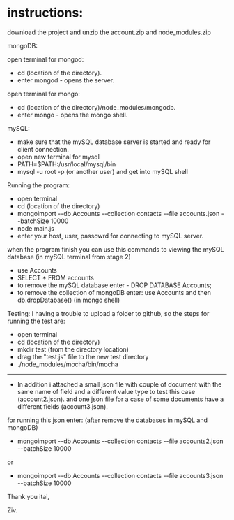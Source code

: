 # instructions:
download the project and unzip the account.zip and node_modules.zip

mongoDB:

 open terminal for mongod:
- cd (location of the directory).
- enter mongod - opens the server.
 
 open terminal for mongo:
- cd (location of the directory)/node_modules/mongodb. 
- enter mongo - opens the mongo shell.

mySQL:

- make sure that the mySQL database server is started and ready for client connection.
- open new terminal for mysql
- PATH=$PATH:/usr/local/mysql/bin
- mysql -u root -p (or another user) and get into mySQL shell

Running the program:

- open terminal 
- cd (location of the directory) 
- mongoimport --db Accounts --collection contacts --file accounts.json --batchSize 10000
- node main.js
- enter your host, user, passowrd for connecting to mySQL server.


when the program finish you can use this commands to viewing the mySQL database (in mySQL terminal from stage 2)
- use Accounts
- SELECT * FROM accounts
- to remove the mySQL database enter - DROP DATABASE Accounts;
- to remove the collection of mongoDB enter: use Accounts and then db.dropDatabase() (in mongo shell)

Testing:
I having a trouble to upload a folder to github, so the steps for running the test are:
- open terminal 
- cd (location of the directory) 
- mkdir test (from the directory location)
- drag the "test.js" file to the new test directory
- ./node_modules/mocha/bin/mocha

******************
* In addition i attached a small json file with couple of document with the same name of field and a different value type to test this   case (account2.json). and one json file for a case of some documents have a different fields (account3.json).  

for running this json enter: (after remove the databases in mySQL and mongoDB)
- mongoimport --db Accounts --collection contacts --file accounts2.json --batchSize 10000

 or 

- mongoimport --db Accounts --collection contacts --file accounts3.json --batchSize 10000

Thank you itai,

Ziv.






